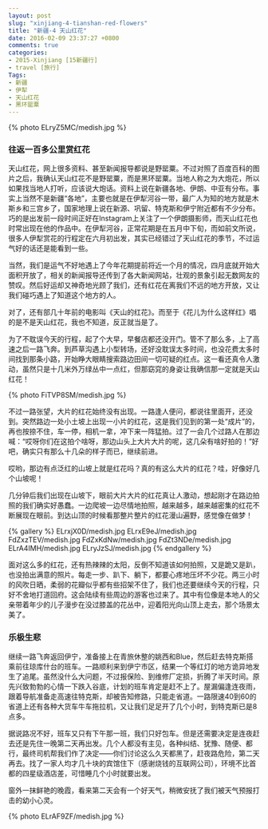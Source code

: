 ```yaml
---
layout: post
slug: "xinjiang-4-tianshan-red-flowers"
title: "新疆-4 天山红花"
date: 2016-02-09 23:37:27 +0800
comments: true
categories:
- 2015-Xinjiang [15新疆行]
- travel [旅行]
Tags:
- 新疆
- 伊犁
- 天山红花
- 黑环罂粟
---
```


{% photo ELryZ5MC/medish.jpg %}

### 往返一百多公里赏红花

天山红花，网上很多资料、甚至新闻报导都说是野罂粟。不过对照了百度百科的图片之后，我确认天山红花不是野罂粟，而是黑环罂粟。当地人称之为大炮花，所以如果找当地人打听，应该说大炮话。资料上说在新疆各地、伊朗、中亚有分布。事实上当然不是新疆“各地”，主要也就是在伊犁河谷一带，最广人为知的地方就是木斯乡和三宫乡了，国家地理上说在新源、巩留、特克斯和伊宁附近都有不少分布。巧的是出发前一段时间正好在Instagram上关注了一个伊朗摄影师，而天山红花也时常出现在他的作品中。在伊犁河谷，正常花期是在五月中下旬，而如前文所说，很多人伊犁赏花的行程定在六月初出发，其实已经错过了天山红花的季节，不过运气好的话还是能看到一些。

当然，我们是运气不好地遇上了今年花期提前将近一个月的情况，四月底就开始大面积开放了，相关的新闻报导还传到了各大新闻网站，壮观的景象引起无数网友的赞叹。然后好运却又神奇地光顾了我们，还有红花在离我们不远的地方开放，又让我们碰巧遇上了知道这个地方的人。

对了，还有部几十年前的电影叫《天山的红花》。而至于《花儿为什么这样红》唱的是不是天山红花，我也不知道，反正就当是了。

<!-- more -->

为了不耽误今天的行程，起了个大早，早餐店都还没开门。管不了那么多，上了高速之后一路飞奔。到芦草沟遇上小型转场，还好没耽误太多时间，也没花费太多时间找到那条小路，开始睁大眼睛搜索路边田间一切可疑的红点。这一看还真令人激动，虽然只是十几米外万绿丛中一点红，但那窈窕的身姿让我确信那一定就是天山红花！

{% photo FiTVP8SM/medish.jpg %}

不过一路张望，大片的红花始终没有出现。一路逢人便问，都说往里面开，还没到。突然路边一处小土坡上出现一小片的红花，这是我们见到的第一处“成片”的，再也按捺不住，车一停，相机一拿，冲下来一阵猛拍。过了一会几个过路人在那边喊：“哎呀你们在这拍个啥呀，那边山头上大片大片的呢，这几朵有啥好拍的！”好吧，确实只有那么十几朵的样子而已，继续前进。

哎哟，那边有点泛红的山坡上就是红花吗？真的有这么大片的红花？哇，好像好几个山坡呢！

几分钟后我们出现在山坡下，眼前大片大片的红花真让人激动，想起刚才在路边拍照的我们确实好愚蠢。一边爬坡一边尽情地拍照，越来越多，越来越密集的红花不断展现在眼前。到达山顶的时候看那整片整片的红花漫山遍野，感觉像在做梦！

{% gallery %}
ELrxjX0D/medish.jpg
ELrxE9eJ/medish.jpg
FdZxzTEV/medish.jpg
FdZxKdNw/medish.jpg
FdZt3NDe/medish.jpg
ELrA4IMH/medish.jpg
ELryJzSJ/medish.jpg
{% endgallery %}

面对这么多的红花，还有热辣辣的太阳，反倒不知道该如何拍照，又是跪又是趴，也没拍出满意的照片。每走一步、趴下、躺下，都要心疼地压坏不少花。两三小时的风吹日晒，柔弱的花瓣似乎都有些招架不住了，我们也还要继续今天的行程，只好不舍地打道回府。这会陆续有些周边的游客也过来了。其中有位像是本地人的父亲带着年少的儿子漫步在没过膝盖的花丛中，迎着阳光向山顶上走去，那个场景太美了。

### 乐极生悲

继续一路飞奔返回伊宁，准备接上在青旅休整的姚西和Blue，然后赶去特克斯搭乘前往琼库什台的班车。一路顺利来到伊宁市区，结果一个等红灯的地方诡异地发生了追尾。虽然没什么大问题，不过报保险、到维修厂定损，折腾了半天时间。原先兴致勃勃的心情一下跌入谷底，计划的班车肯定是赶不上了。屋漏偏逢连夜雨，跟着导航准备走高速往特克斯，却被告知修路，只能走省道。一路限速40到60的省道上还有各种大货车牛车拖拉机，又让我们足足开了几个小时，到特克斯已是8点多。

据说路况不好，班车又只有下午那一班，我们只好包车。但是还需要决定是连夜赶去还是先住一晚第二天再出发。几个人都没有主见，各种纠结、犹豫、随便、都行，最终司机帮我们作了决定——你们讨论这么久天都黑了，赶夜路危险，第二天再去。找了一家人均才几十块的宾馆住下（感谢烧钱的互联网公司），环境不比首都的四星级酒店差，可惜睡几个小时就要出发。

窗外一抹鲜艳的晚霞，看来第二天会有一个好天气，稍微安抚了我们被天气预报打击的幼小心灵。

{% photo ELrAF9ZF/medish.jpg %}

